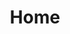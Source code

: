 ---
title: Home
hero:
  title: Fostering Professional<br><span><em>Oppurtunities</em></span>.
  buttons: 
    - text: Who Are We?
      link: "#"
    - text: Hightlight reel
      link: https://www.youtube.com/watch?v=auJWC-o-RiY
  image: assets/images/hero/hero.jpg
---